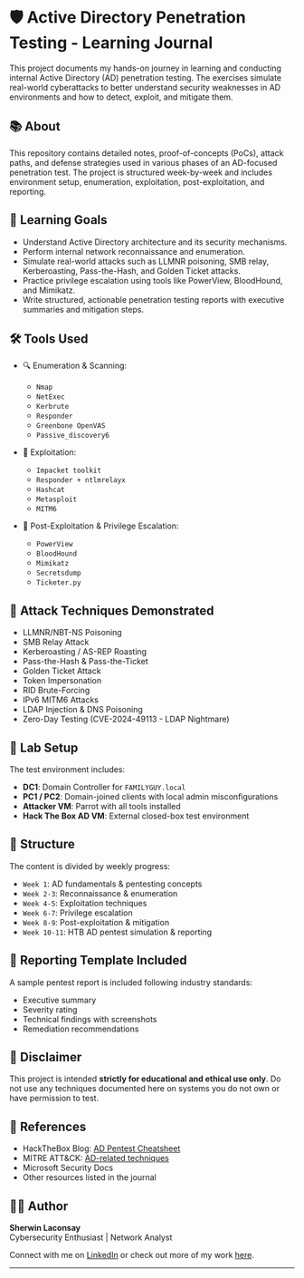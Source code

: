 # 🛡️ Active Directory Penetration Testing - Learning Journal

This project documents my hands-on journey in learning and conducting internal Active Directory (AD) penetration testing. The exercises simulate real-world cyberattacks to better understand security weaknesses in AD environments and how to detect, exploit, and mitigate them.

## 📚 About

This repository contains detailed notes, proof-of-concepts (PoCs), attack paths, and defense strategies used in various phases of an AD-focused penetration test. The project is structured week-by-week and includes environment setup, enumeration, exploitation, post-exploitation, and reporting.

## 🧠 Learning Goals

- Understand Active Directory architecture and its security mechanisms.
- Perform internal network reconnaissance and enumeration.
- Simulate real-world attacks such as LLMNR poisoning, SMB relay, Kerberoasting, Pass-the-Hash, and Golden Ticket attacks.
- Practice privilege escalation using tools like PowerView, BloodHound, and Mimikatz.
- Write structured, actionable penetration testing reports with executive summaries and mitigation steps.

## 🛠️ Tools Used

- 🔍 Enumeration & Scanning:
  - `Nmap`
  - `NetExec`
  - `Kerbrute`
  - `Responder`
  - `Greenbone OpenVAS`
  - `Passive_discovery6`

- 🧨 Exploitation:
  - `Impacket toolkit`
  - `Responder + ntlmrelayx`
  - `Hashcat`
  - `Metasploit`
  - `MITM6`

- 🔐 Post-Exploitation & Privilege Escalation:
  - `PowerView`
  - `BloodHound`
  - `Mimikatz`
  - `Secretsdump`
  - `Ticketer.py`

## 🧪 Attack Techniques Demonstrated

- LLMNR/NBT-NS Poisoning
- SMB Relay Attack
- Kerberoasting / AS-REP Roasting
- Pass-the-Hash & Pass-the-Ticket
- Golden Ticket Attack
- Token Impersonation
- RID Brute-Forcing
- IPv6 MITM6 Attacks
- LDAP Injection & DNS Poisoning
- Zero-Day Testing (CVE-2024-49113 - LDAP Nightmare)

## 🧱 Lab Setup

The test environment includes:

- **DC1**: Domain Controller for `FAMILYGUY.local`
- **PC1 / PC2**: Domain-joined clients with local admin misconfigurations
- **Attacker VM**: Parrot with all tools installed
- **Hack The Box AD VM**: External closed-box test environment

## 📄 Structure

The content is divided by weekly progress:

- `Week 1`: AD fundamentals & pentesting concepts
- `Week 2-3`: Reconnaissance & enumeration
- `Week 4-5`: Exploitation techniques
- `Week 6-7`: Privilege escalation
- `Week 8-9`: Post-exploitation & mitigation
- `Week 10-11`: HTB AD pentest simulation & reporting

## 📖 Reporting Template Included

A sample pentest report is included following industry standards:
- Executive summary
- Severity rating
- Technical findings with screenshots
- Remediation recommendations

## 🔐 Disclaimer

This project is intended **strictly for educational and ethical use only**. Do not use any techniques documented here on systems you do not own or have permission to test.

## 📎 References

- HackTheBox Blog: [AD Pentest Cheatsheet](https://www.hackthebox.com/blog/active-directory-penetration-testing-cheatsheet-and-guide)
- MITRE ATT&CK: [AD-related techniques](https://attack.mitre.org/)
- Microsoft Security Docs
- Other resources listed in the journal

## 👨‍💻 Author

**Sherwin Laconsay**  
Cybersecurity Enthusiast | Network Analyst

Connect with me on [LinkedIn](https://www.linkedin.com/in/s-laconsay/) or check out more of my work [here](https://laconsaylab.com/).

---

